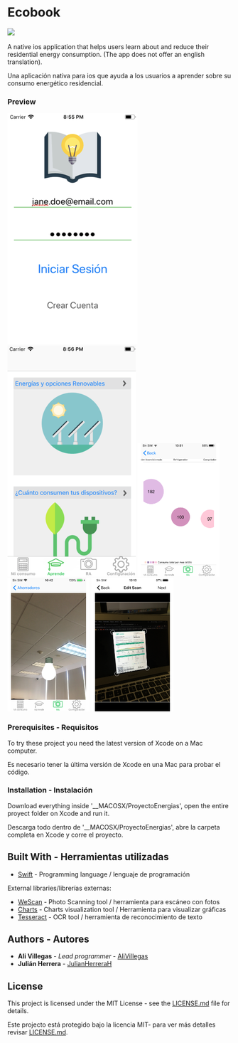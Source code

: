 # Ecobook 
<img src="https://img.shields.io/badge/License-MIT-yellow.svg?style=flat"/>

A native ios application that helps users learn about and reduce their residential energy consumption. (The app does not offer an english translation).

Una aplicación nativa para ios que ayuda a los usuarios a aprender sobre su consumo energético residencial.

### Preview 
![Login](https://raw.githubusercontent.com/AliVillegas/Ecobook/master/WorkingAppImages/Login.png) 
![Home](https://raw.githubusercontent.com/AliVillegas/Ecobook/master/WorkingAppImages/LearnHome1.png)
![Graph](https://raw.githubusercontent.com/AliVillegas/Ecobook/master/WorkingAppImages/finalGraph.png)
![AR](https://raw.githubusercontent.com/AliVillegas/Ecobook/master/WorkingAppImages/bulbAR.PNG)
![Scan](https://raw.githubusercontent.com/AliVillegas/Ecobook/master/WorkingAppImages/finalAdjust.png)

### Prerequisites - Requisitos

To try these project you need the latest version of Xcode on a Mac computer.

Es necesario tener la última versión de Xcode en una Mac para probar el código.

### Installation - Instalación

Download everything inside '__MACOSX/ProyectoEnergias', open the entire proyect folder on Xcode and run it.

Descarga todo dentro de '__MACOSX/ProyectoEnergias', abre la carpeta completa en Xcode y corre el proyecto.

## Built With - Herramientas utilizadas

* [Swift](https://swift.org/documentation/) - Programming language / lenguaje de programación

External libraries/librerías externas: 

* [WeScan](https://github.com/WeTransfer/WeScan) - Photo Scanning tool / herramienta para escáneo con fotos
* [Charts](https://github.com/danielgindi/Charts) - Charts visualization tool / Herramienta para visualizar gráficas
* [Tesseract](https://github.com/gali8/Tesseract-OCR-iOS) - OCR tool / herramienta de reconocimiento de texto

## Authors - Autores

* **Ali Villegas** - *Lead programmer* - [AliVillegas](https://github.com/AliVillegas)
* **Julián Herrera** - [JulianHerreraH](https://github.com/JulianHerreraH)

## License

This project is licensed under the MIT License - see the [LICENSE.md](LICENSE.md) file for details.

Este projecto está protegido bajo la licencia MIT- para ver más detalles revisar [LICENSE.md](LICENSE.md).
